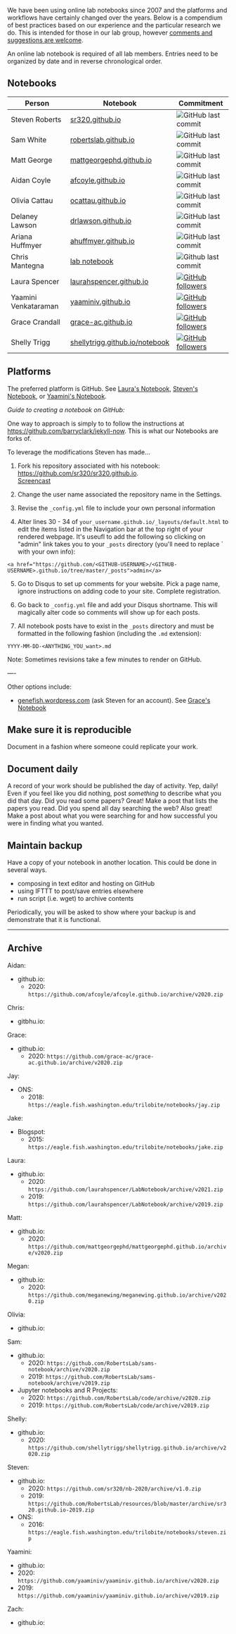 We have been using online lab notebooks since 2007 and the platforms and workflows have certainly changed over the years. Below is a compendium of best practices based on our experience and the particular research we do. This is intended for those in our lab group, however [comments and suggestions are welcome](https://github.com/RobertsLab/resources/issues).


An online lab notebook is required of all lab members. Entries need to be organized by date and in reverse chronological order.

## Notebooks

Person | Notebook  | Commitment
--- | --- | ----
Steven Roberts | [sr320.github.io](https://sr320.github.io/) |  ![GitHub last commit](https://img.shields.io/github/last-commit/sr320/sr320.github.io)
Sam White | [robertslab.github.io](https://robertslab.github.io/sams-notebook/) |  ![GitHub last commit](https://img.shields.io/github/last-commit/RobertsLab/sams-notebook)
Matt George | [mattgeorgephd.github.io](https://mattgeorgephd.github.io/notebook/) | ![GitHub last commit](https://img.shields.io/github/last-commit/mattgeorgephd/mattgeorgephd.github.io)
Aidan Coyle | [afcoyle.github.io](https://afcoyle.github.io) |   ![GitHub last commit](https://img.shields.io/github/last-commit/afcoyle/afcoyle.github.io)
Olivia Cattau | [ocattau.github.io](https://ocattau.github.io)  | ![GitHub last commit](https://img.shields.io/github/last-commit/ocattau/ocattau.github.io)
Delaney Lawson| [drlawson.github.io](https://drlawson.github.io)  | ![GitHub last commit](https://img.shields.io/github/last-commit/drlawson/drlawson.github.io)
Ariana Huffmyer | [ahuffmyer.github.io](https://ahuffmyer.github.io/ASH_Putnam_Lab_Notebook/) | ![GitHub last commit](https://img.shields.io/github/last-commit/AHuffmyer/ASH_Putnam_Lab_Notebook)
Chris Mantegna | [lab notebook](https://chrismantegna.github.io/) | ![Github last commit](https://img.shields.io/github/last-commit/ChrisMantegna/ChrisMantegna.github.io)
Laura Spencer | [laurahspencer.github.io](https://laurahspencer.github.io/LabNotebook/)  | [![GitHub followers](https://img.shields.io/github/followers/laurahspencer.svg?style=social&label=Follow&maxAge=2592000)](https://github.com/laurahspencer)
Yaamini Venkataraman | [yaaminiv.github.io](https://yaaminiv.github.io/) | [![GitHub followers](https://img.shields.io/github/followers/yaaminiv.svg?style=social&label=Follow&maxAge=2592000)](https://github.com/yaaminiv)
Grace Crandall | [grace-ac.github.io](https://grace-ac.github.io/) |  [![GitHub followers](https://img.shields.io/github/followers/grace-ac.svg?style=social&label=Follow&maxAge=2592000)](https://github.com/grace-ac)
Shelly Trigg | [shellytrigg.github.io/notebook](https://shellytrigg.github.io/notebook/) |   [![GitHub followers](https://img.shields.io/github/followers/shellytrigg.svg?style=social&label=Follow&maxAge=2592000)](https://github.com/shellytrigg)

## Platforms

The preferred platform is GitHub. See [Laura's Notebook](laurahspencer.github.io/LabNotebook/), [Steven's Notebook](sr320.github.io), or [Yaamini's Notebook](yaaminiv.github.io).

*Guide to creating a notebook on GitHub:*

One way to approach is simply to to follow the instructions at https://github.com/barryclark/jekyll-now. This is what our Notebooks are forks of.

To leverage the modifications Steven has made...

1) Fork his repository associated with his notebook: https://github.com/sr320/sr320.github.io.   
[Screencast](http://owl.fish.washington.edu/scaphapoda/grace/Github-noteboook.mov)

2) Change the user name associated the repository name in the Settings.

3) Revise the `_config.yml` file to include your own personal information

4) Alter lines 30 - 34 of `your_username.github.io/_layouts/default.html` to edit the items listed in the Navigation bar at the top right of your rendered webpage. It's useufl to add the following so clicking on "admin" link takes you to your `_posts` directory (you'll need to replace `<GITHUB-USERNAME> with your own info):

`<a href="https://github.com/<GITHUB-USERNAME>/<GITHUB-USERNAME>.github.io/tree/master/_posts">admin</a>`

5) Go to Disqus to set up comments for your website. Pick a page name, ignore instructions on adding code to your site. Complete registration.

6) Go back to `_config.yml` file and add your Disqus shortname. This will magically alter code so comments will show up for each posts.

7) All notebook posts have to exist in the `_posts` directory and must be formatted in the following fashion (including the `.md` extension):

`YYYY-MM-DD-<ANYTHING_YOU_want>.md`

Note: Sometimes revisions take a few minutes to render on GitHub.


—-

Other options include:
- [genefish.wordpress.com](https://genefish.wordpress.com) (ask Steven for an account). See [Grace's Notebook](https://genefish.wordpress.com/author/graceac9/)

## Make sure it is reproducible
Document in a fashion where someone could replicate your work.

## Document daily
A record of your work should be published the day of activity. Yep, daily! Even if you feel like you did nothing, post <em>something</em> to describe what you did that day. Did you read some papers? Great! Make a post that lists the papers you read. Did you spend all day searching the web? Also great! Make a post about what you were searching for and how successful you were in finding what you wanted.

## Maintain backup
Have a copy of your notebook in another location. This could be done in several ways.
- composing in text editor and hosting on GitHub
- using IFTTT to post/save entries elsewhere
- run script (i.e. wget) to archive contents

Periodically, you will be asked to show where your backup is and demonstrate that it is functional.

---

## Archive

Aidan:

- github.io:
  - 2020: `https://github.com/afcoyle/afcoyle.github.io/archive/v2020.zip`

Chris:

- gitbhu.io:

Grace:

- github.io:
  - 2020: `https://github.com/grace-ac/grace-ac.github.io/archive/v2020.zip`

Jay:

- ONS:
  - 2018: `https://eagle.fish.washington.edu/trilobite/notebooks/jay.zip`

Jake:

- Blogspot:
  - 2015: `https://eagle.fish.washington.edu/trilobite/notebooks/jake.zip`

Laura:

- github.io:
  - 2020: `https://github.com/laurahspencer/LabNotebook/archive/v2021.zip`
  - 2019: `https://github.com/laurahspencer/LabNotebook/archive/v2019.zip`

Matt:

- github.io:
  - 2020: `https://github.com/mattgeorgephd/mattgeorgephd.github.io/archive/v2020.zip`

Megan:

- github.io:
  - 2020: `https://github.com/meganewing/meganewing.github.io/archive/v2020.zip`

Olivia:

- github.io:

Sam:

- github.io:
  - 2020: `https://github.com/RobertsLab/sams-notebook/archive/v2020.zip`
  - 2019: `https://github.com/RobertsLab/sams-notebook/archive/v2019.zip`
- Jupyter notebooks and R Projects:
  - 2020: `https://github.com/RobertsLab/code/archive/v2020.zip`
  - 2019: `https://github.com/RobertsLab/code/archive/v2019.zip`

Shelly:

- github.io:
  - 2020: `https://github.com/shellytrigg/shellytrigg.github.io/archive/v2020.zip`


Steven:

- github.io:
  - 2020: `https://github.com/sr320/nb-2020/archive/v1.0.zip`
  - 2019: `https://github.com/RobertsLab/resources/blob/master/archive/sr320.github.io-2019.zip`
- ONS:
  - 2016: `https://eagle.fish.washington.edu/trilobite/notebooks/steven.zip`


Yaamini:

-  github.io:
  - 2020: `https://github.com/yaaminiv/yaaminiv.github.io/archive/v2020.zip`
  - 2019: `https://github.com/yaaminiv/yaaminiv.github.io/archive/v2019.zip`

Zach:

- github.io:
